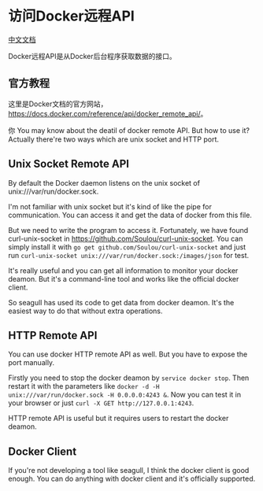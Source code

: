 
# 访问Docker远程API

[中文文档](2014-10-12-access-docker-remote-api.md)

Docker远程API是从Docker后台程序获取数据的接口。

## 官方教程

这里是Docker文档的官方网站，<https://docs.docker.com/reference/api/docker_remote_api/>。

你
You may know about the deatil of docker remote API. But how to use it? Actually there're two ways which are unix socket and HTTP port.

## Unix Socket Remote API

By default the Docker daemon listens on the unix socket of unix:///var/run/docker.sock.

I'm not familiar with unix socket but it's kind of like the pipe for communication. You can access it and get the data of docker from this file.

But we need to write the program to access it. Fortunately, we have found curl-unix-socket in <https://github.com/Soulou/curl-unix-socket>. You can simply install it with `go get github.com/Soulou/curl-unix-socket` and just run `curl-unix-socket unix:///var/run/docker.sock:/images/json` for test.

It's really useful and you can get all information to monitor your docker deamon. But it's a command-line tool and works like the official docker client.

So seagull has used its code to get data from docker deamon. It's the easiest way to do that without extra operations.

## HTTP Remote API

You can use docker HTTP remote API as well. But you have to expose the port manually.

Firstly you need to stop the docker deamon by `service docker stop`. Then restart it with the parameters like `docker -d -H unix:///var/run/docker.sock -H 0.0.0.0:4243 &`. Now you can test it in your browser or just `curl -X GET http://127.0.0.1:4243`.

HTTP remote API is useful but it requires users to restart the docker deamon.

## Docker Client

If you're not developing a tool like seagull, I think the docker client is good enough. You can do anything with docker client and it's officially supported.
